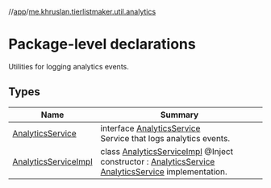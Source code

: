 //[app](../../index.md)/[me.khruslan.tierlistmaker.util.analytics](index.md)

# Package-level declarations

Utilities for logging analytics events.

## Types

| Name | Summary |
|---|---|
| [AnalyticsService](-analytics-service/index.md) | interface [AnalyticsService](-analytics-service/index.md)<br>Service that logs analytics events. |
| [AnalyticsServiceImpl](-analytics-service-impl/index.md) | class [AnalyticsServiceImpl](-analytics-service-impl/index.md) @Inject constructor : [AnalyticsService](-analytics-service/index.md)<br>[AnalyticsService](-analytics-service/index.md) implementation. |
